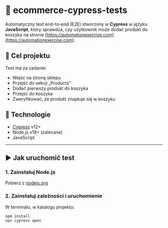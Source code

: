 # 🛒 ecommerce-cypress-tests

Automatyczny test end-to-end (E2E) stworzony w **Cypress** w języku **JavaScript**, który sprawdza, czy użytkownik może dodać produkt do koszyka na stronie [https://automationexercise.com](https://automationexercise.com).

## 📌 Cel projektu

Test ma za zadanie:
- Wejść na stronę sklepu
- Przejść do sekcji „Products”
- Dodać pierwszy produkt do koszyka
- Przejść do koszyka
- Zweryfikować, że produkt znajduje się w koszyku

## 🧰 Technologie

- [Cypress](https://www.cypress.io/) v12+
- Node.js v18+ (zalecane)
- JavaScript

---

## ▶️ Jak uruchomić test

### 1. Zainstaluj Node.js

Pobierz z [nodejs.org](https://nodejs.org)

### 2. Zainstaluj zależności i uruchomienie

W terminalu, w katalogu projektu:
```bash
npm install
npx cypress open
